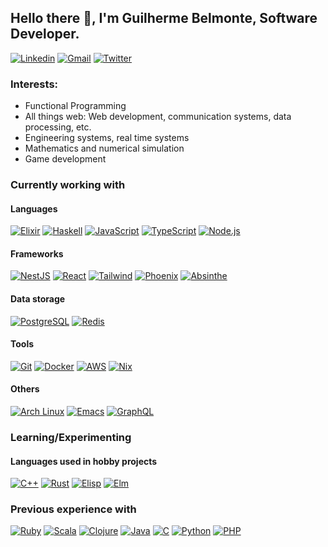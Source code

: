 ## Hello there 👋, I'm Guilherme Belmonte, Software Developer.

[![Linkedin](https://img.shields.io/badge/-LinkedIn-blue?style=flat&logo=Linkedin&logoColor=white)](https://www.linkedin.com/in/grbelmonte)
[![Gmail](https://img.shields.io/badge/-Gmail-c14438?style=flat&logo=Gmail&logoColor=white)](mailto:contact@belmonte.dev)
[![Twitter](https://img.shields.io/badge/-Twitter-1da1f2?style=flat&logo=Twitter&logoColor=white)](https://twitter.com/BelmonteDev)

### Interests:

- Functional Programming
- All things web: Web development, communication systems, data processing, etc.
- Engineering systems, real time systems
- Mathematics and numerical simulation
- Game development

### Currently working with

#### Languages

[![Elixir](https://img.shields.io/badge/-Elixir-4b275f?style=flat-square&logo=elixir&logoColor=ffffff)](https://elixir-lang.org/)
[![Haskell](https://img.shields.io/badge/-Haskell-5d4f85?style=flat-square&logo=haskell&logoColor=ffffff)](https://www.haskell.org/)
[![JavaScript](https://img.shields.io/badge/-JavaScript-000000?style=flat-square&logo=javascript&logoColor=f5da55)](https://developer.mozilla.org/en-US/docs/Web/JavaScript)
[![TypeScript](https://img.shields.io/badge/-TypeScript-3178c6?style=flat-square&logo=typescript&logoColor=ffffff)](https://www.typescriptlang.org/)
[![Node.js](https://img.shields.io/badge/-Node.js-339933?style=flat-square&logo=Node.js&logoColor=ffffff)](https://nodejs.org/en/)

#### Frameworks

[![NestJS](https://img.shields.io/badge/-NestJS-e0234e?style=flat-square&logo=nestjs&logoColor=ffffff)](https://nestjs.com/)
[![React](https://img.shields.io/badge/-React-61dafb?style=flat-square&logo=react&logoColor=ffffff)](https://reactjs.org/)
[![Tailwind](https://img.shields.io/badge/-Tailwind-38b2ac?style=flat-square&logo=tailwind%20css&logoColor=ffffff)](https://tailwindcss.com/)
[![Phoenix](https://img.shields.io/badge/-Phoenix-e97d23?style=flat-square)](https://www.phoenixframework.org/)
[![Absinthe](https://img.shields.io/badge/-Absinthe-298f4e?style=flat-square)](https://absinthe-graphql.org/)

#### Data storage

[![PostgreSQL](https://img.shields.io/badge/-PostgreSQL-336791?style=flat-square&logo=postgresql&logoColor=ffffff)](https://www.postgresql.org/)
[![Redis](https://img.shields.io/badge/-Redis-dc382d?style=flat-square&logo=redis&logoColor=ffffff)](https://redis.io/)

#### Tools

[![Git](https://img.shields.io/badge/-Git-f05032?style=flat-square&logo=git&logoColor=ffffff)](https://git-scm.com/)
[![Docker](https://img.shields.io/badge/-Docker-2496ed?style=flat-square&logo=docker&logoColor=ffffff)](https://www.docker.com/)
[![AWS](https://img.shields.io/badge/-AWS-232f3e?style=flat-square&logo=amazon%20aws&logoColor=ffffff)](https://aws.amazon.com/)
[![Nix](https://img.shields.io/badge/-Nix-5277c3?style=flat-square&logo=nixos&logoColor=ffffff)](https://nixos.wiki/)

#### Others

[![Arch Linux](https://img.shields.io/badge/-ArchLinux-1793d1?style=flat-square&logo=arch%20linux&logoColor=ffffff)](https://archlinux.org/)
[![Emacs](https://img.shields.io/badge/-Emacs-7f5ab6?style=flat-square&logo=gnu%20emacs&logoColor=ffffff)](https://www.gnu.org/software/emacs/)
[![GraphQL](https://img.shields.io/badge/-GraphQL-e10098?style=flat-square&logo=graphql&logoColor=ffffff)](https://graphql.org/)

### Learning/Experimenting

#### Languages used in hobby projects
[![C++](https://img.shields.io/badge/-C++-00599c?style=flat-square&logo=C%2B%2B&logoColor=ffffff)](https://www.iso.org/standard/83626.html)
[![Rust](https://img.shields.io/badge/-Rust-000000?style=flat-square&logo=rust&logoColor=ffffff)](https://www.rust-lang.org/)
[![Elisp](https://img.shields.io/badge/-Elisp-7f5ab6?style=flat-square&logo=gnu%20emacs&logoColor=ffffff)](https://www.gnu.org/software/emacs/manual/html_node/elisp/index.html)
[![Elm](https://img.shields.io/badge/-Elm-1293d8?style=flat-square&logo=elm&logoColor=ffffff)](https://elm-lang.org/)

### Previous experience with

[![Ruby](https://img.shields.io/badge/-Ruby-cc342d?style=flat-square&logo=ruby&logoColor=ffffff)](https://www.ruby-lang.org/en/)
[![Scala](https://img.shields.io/badge/-Scala-dc322f?style=flat-square&logo=scala&logoColor=ffffff)](https://scala-lang.org/)
[![Clojure](https://img.shields.io/badge/-Clojure-5881D8?style=flat-square&logo=clojure&logoColor=ffffff)](https://clojure.org/)
[![Java](https://img.shields.io/badge/-Java-007396?style=flat-square&logo=java&logoColor=ffffff)](https://www.oracle.com/java/)
[![C](https://img.shields.io/badge/-C-a8b9cc?style=flat-square&logo=c&logoColor=ffffff)](https://www.iso.org/standard/74528.html)
[![Python](https://img.shields.io/badge/-Python-3776ab?style=flat-square&logo=python&logoColor=ffffff)](https://www.python.org/)
[![PHP](https://img.shields.io/badge/-PHP-777bb4?style=flat-square&logo=php&logoColor=ffffff)](https://www.php.net/)
